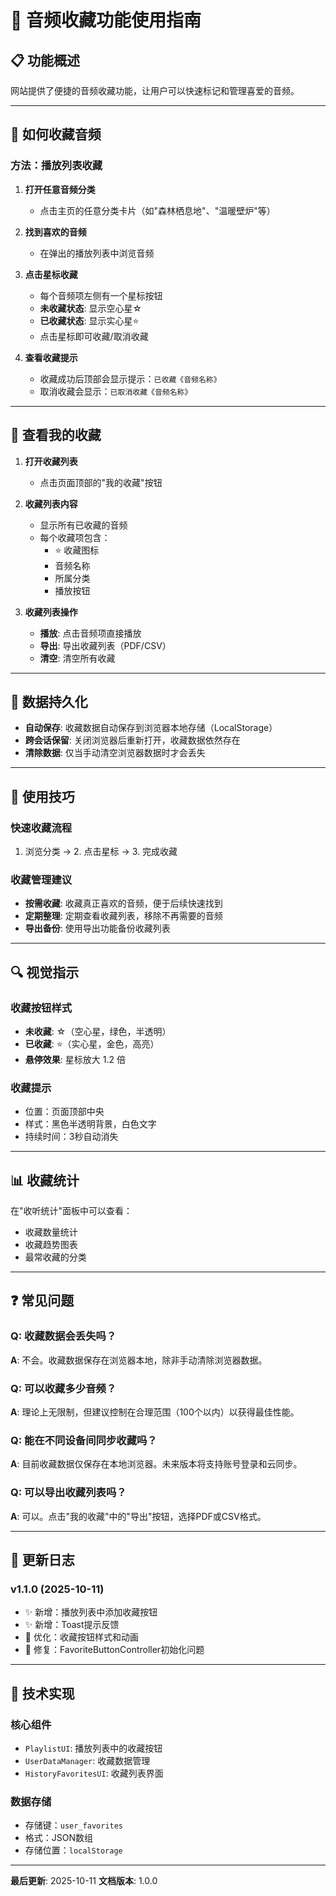 # 🎵 音频收藏功能使用指南

## 📋 功能概述

网站提供了便捷的音频收藏功能，让用户可以快速标记和管理喜爱的音频。

---

## 🌟 如何收藏音频

### 方法：播放列表收藏

1. **打开任意音频分类**
   - 点击主页的任意分类卡片（如"森林栖息地"、"温暖壁炉"等）

2. **找到喜欢的音频**
   - 在弹出的播放列表中浏览音频

3. **点击星标收藏**
   - 每个音频项左侧有一个星标按钮
   - **未收藏状态**: 显示空心星☆
   - **已收藏状态**: 显示实心星⭐
   - 点击星标即可收藏/取消收藏

4. **查看收藏提示**
   - 收藏成功后顶部会显示提示：`已收藏《音频名称》`
   - 取消收藏会显示：`已取消收藏《音频名称》`

---

## 📂 查看我的收藏

1. **打开收藏列表**
   - 点击页面顶部的"我的收藏"按钮

2. **收藏列表内容**
   - 显示所有已收藏的音频
   - 每个收藏项包含：
     - ⭐ 收藏图标
     - 音频名称
     - 所属分类
     - 播放按钮

3. **收藏列表操作**
   - **播放**: 点击音频项直接播放
   - **导出**: 导出收藏列表（PDF/CSV）
   - **清空**: 清空所有收藏

---

## 💾 数据持久化

- **自动保存**: 收藏数据自动保存到浏览器本地存储（LocalStorage）
- **跨会话保留**: 关闭浏览器后重新打开，收藏数据依然存在
- **清除数据**: 仅当手动清空浏览器数据时才会丢失

---

## 🎯 使用技巧

### 快速收藏流程
1. 浏览分类 → 2. 点击星标 → 3. 完成收藏

### 收藏管理建议
- **按需收藏**: 收藏真正喜欢的音频，便于后续快速找到
- **定期整理**: 定期查看收藏列表，移除不再需要的音频
- **导出备份**: 使用导出功能备份收藏列表

---

## 🔍 视觉指示

### 收藏按钮样式
- **未收藏**: ☆（空心星，绿色，半透明）
- **已收藏**: ⭐（实心星，金色，高亮）
- **悬停效果**: 星标放大 1.2 倍

### 收藏提示
- 位置：页面顶部中央
- 样式：黑色半透明背景，白色文字
- 持续时间：3秒自动消失

---

## 📊 收藏统计

在"收听统计"面板中可以查看：
- 收藏数量统计
- 收藏趋势图表
- 最常收藏的分类

---

## ❓ 常见问题

### Q: 收藏数据会丢失吗？
**A**: 不会。收藏数据保存在浏览器本地，除非手动清除浏览器数据。

### Q: 可以收藏多少音频？
**A**: 理论上无限制，但建议控制在合理范围（100个以内）以获得最佳性能。

### Q: 能在不同设备间同步收藏吗？
**A**: 目前收藏数据仅保存在本地浏览器。未来版本将支持账号登录和云同步。

### Q: 可以导出收藏列表吗？
**A**: 可以。点击"我的收藏"中的"导出"按钮，选择PDF或CSV格式。

---

## 🚀 更新日志

### v1.1.0 (2025-10-11)
- ✨ 新增：播放列表中添加收藏按钮
- ✨ 新增：Toast提示反馈
- 🎨 优化：收藏按钮样式和动画
- 🐛 修复：FavoriteButtonController初始化问题

---

## 📝 技术实现

### 核心组件
- `PlaylistUI`: 播放列表中的收藏按钮
- `UserDataManager`: 收藏数据管理
- `HistoryFavoritesUI`: 收藏列表界面

### 数据存储
- 存储键：`user_favorites`
- 格式：JSON数组
- 存储位置：`localStorage`

---

**最后更新**: 2025-10-11
**文档版本**: 1.0.0
